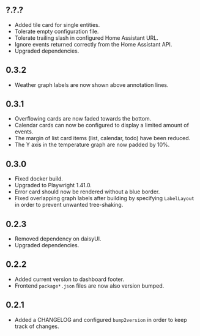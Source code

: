 ## ?.?.?

- Added tile card for single entities.
- Tolerate empty configuration file.
- Tolerate trailing slash in configured Home Assistant URL.
- Ignore events returned correctly from the Home Assistant API.
- Upgraded dependencies.

## 0.3.2

- Weather graph labels are now shown above annotation lines.

## 0.3.1

- Overflowing cards are now faded towards the bottom.
- Calendar cards can now be configured to display a limited amount of events.
- The margin of list card items (list, calendar, todo) have been reduced.
- The Y axis in the temperature graph are now padded by 10%.

## 0.3.0

- Fixed docker build.
- Upgraded to Playwright 1.41.0.
- Error card should now be rendered without a blue border.
- Fixed overlapping graph labels after building by specifying `LabelLayout` in
  order to prevent unwanted tree-shaking.

## 0.2.3

- Removed dependency on daisyUI.
- Upgraded dependencies.

## 0.2.2

- Added current version to dashboard footer.
- Frontend `package*.json` files are now also version bumped.

## 0.2.1

- Added a CHANGELOG and configured `bump2version` in order to keep track of
  changes.
